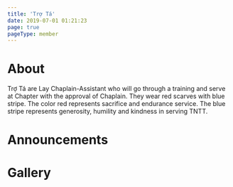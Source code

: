```yaml
---
title: 'Trợ Tá'
date: 2019-07-01 01:21:23
page: true
pageType: member
---
```


# About
Trợ Tá are Lay Chaplain-Assistant who will go through a training and serve
at Chapter with the approval of Chaplain. They wear red scarves with blue
stripe. The color red represents sacrifice and endurance service. The blue
stripe represents generosity, humility and kindness in serving TNTT.

# Announcements

# Gallery
